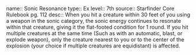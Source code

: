 name:: Sonic Resonance 
type:: Ex
level:: 7th 
source:: Starfinder Core Rulebook pg. 112
desc:: When you hit a creature within 30 feet of you using a weapon in the sonic category, the sonic energy continues to resonate within that creature, giving it the flat-footed condition for 1 round. If you hit multiple creatures at the same time 
(Such as with an automatic, blast, or explode weapon), only the creature nearest to you or to the center of the explosion (your choice if multiple creatures are equidistant) is affected.

